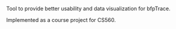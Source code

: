 Tool to provide better usability and data visualization for bfpTrace.

Implemented as a course project for CS560.
